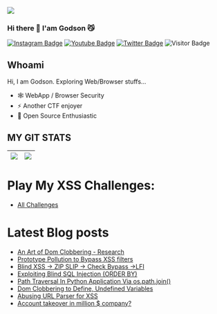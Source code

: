 <a href="https://twitter.com/0xGodson_"><img align="center" src="https://hellofuture.orange.com/app/uploads/2021/04/home-HF_GA-1920x1080-CYBERSECU.gif"/></a>

### Hi there 👋 I'am Godson 😼


[![Instagram Badge](https://img.shields.io/badge/-0xGodson-purple?style=plastic-square&logo=instagram&logoColor=white&link=https://instagram.com/0xgodson/)](https://instagram.com/0xgodson)
[![Youtube Badge](https://img.shields.io/badge/-0xGodson-red?style=plastic-square&logo=youtube&logoColor=white&link=https://www.youtube.com/codingpotter)](https://www.youtube.com/)
[![Twitter Badge](https://img.shields.io/badge/-0xGodson-blue?style=plastic-square&logo=twitter&logoColor=white&link=https://www.twitter.com/codingpotter)](https://www.twitter.com/0xGodson_)
![Visitor Badge](https://visitor-badge.laobi.icu/badge?page_id=0xGodson)


## Whoami

Hi, I am Godson. Exploring Web/Browser stuffs...

- 🕸️ WebApp / Browser Security
- ⚡️ Another CTF enjoyer
- 🔭 Open Source Enthusiastic



## MY GIT STATS
<img src="https://github-readme-stats.vercel.app/api?username=0xgodson&&show_icons=true&count_private=true"/>|<img src="https://github-readme-streak-stats.herokuapp.com/?user=0xgodson"/>|
|---|---|


# Play My XSS Challenges: 
- <a href="https://0xgodson.me/my-ctfs">All Challenges</a>

# Latest Blog posts
<!-- BLOG-POST-LIST:START -->
- [An Art of Dom Clobbering - Research](https://0xgodson.com/blogs/2022-07-21-art-of-dom-clobbering/)
- [Prototype Pollution to Bypass XSS filters](https://0xgodson.com/blogs/2022-06-03-intigriti-may-chal/)
- [Blind XSS -> ZIP SLIP -> Check Bypass ->LFI](https://0xgodson.com/blogs/2022-05-23-zipslip/)
- [Exploiting Blind SQL Injection (ORDER BY)](https://0xgodson.com/blogs/2022-05-01-blind-sqli/)
- [Path Traversal In Python Application Via os.path.join()](https://0xgodson.com/blogs/2022-04-09-path-traversal-via-join/)
- [Dom Clobbering to Define, Undefined Variables](https://0xgodson.com/blogs/2022-03-28-dom-clobbering/)
- [Abusing URL Parser for XSS](https://0xgodson.com/blogs/2022-03-28-wcs-xss401/)
- [Account takeover in million $ company?](https://0xgodson.medium.com/account-takeover-in-million-company-report-rejected-whats-wrong-60041f1815fb)
<!-- BLOG-POST-LIST:END -->

	
